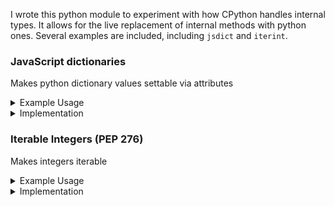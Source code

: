 I wrote this python module to experiment with how CPython handles internal types.
It allows for the live replacement of internal methods with python ones.
Several examples are included, including ``jsdict`` and ``iterint``.

### JavaScript dictionaries
Makes python dictionary values settable via attributes

<details>
  <summary>Example Usage</summary>
  
```py
from py_future import jsdict

x = {}

x.a = 'whatever'

print(x) # {'a':'whatever'}
print(x.a) # whatever

del x.a

print(x) # {}
```

</details>

<details>
  <summary>Implementation</summary>
  
```py
# py_future/jsdict.py

from . import _utils as utils

@utils.edit(dict, 'tp_getattro')
@utils.nullwrap
def dict_getattro(self, key):
    try:
        return dict.__getattribute__(self, key)
    except AttributeError as attr_err:
        err = attr_err
        try:
            return dict.__getitem__(self, key)
        except KeyError:
            pass
    raise err

@utils.edit(dict, 'tp_setattro')
@utils.nullwrap
def dict_setattro(self, key, val) -> 'c_int':
    if val == utils.Null:
        del self[key]
        return 0
    dict.__setitem__(self, key, val)
    return 0
```

</details>

### Iterable Integers (PEP 276)

Makes integers iterable
<details>
  <summary>Example Usage</summary>
  
```py
from py_future import iterint

for i in 10:
  print(i)

# prints 0 to 9
```

</details>

<details>
  <summary>Implementation</summary>
  
```py
# py_future/iterint.py

from . import _utils as utils

@utils.edit(int, 'tp_iter')
@utils.nullwrap
def int_iter(self):
    yield from range(self)
```

</details>

